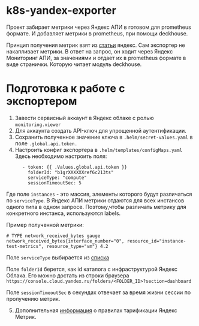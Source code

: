 # k8s-yandex-exporter

Проект забирает метрики через Яндекс АПИ в готовом для prometheus формате. 
И добавляет метрики в prometheus, при помощи deckhouse.

Принцип получения метрик взят из [статьи](https://cloud.yandex.ru/docs/monitoring/operations/metric/prometheusExport) яндекс.
Сам экспортер не накапливает метрики. В ответ на запрос, он ходит через Яндекс Мониторинг АПИ, за значениями и отдает их в prometheus формате в виде странички.
Которую читает модуль deckhouse.

# Подготовка к работе с экспортером
1. Завести сервисный аккаунт в Яндекс облаке c ролью `monitoring.viewer`
2. Для аккаунта создать API-ключ для упрощенной аутентификации.
3. Сохранить полученное значение ключа в `.helm/secret-values.yaml` в поле `.global.api.token.`
4. Настроить конфиг экспортера в `.helm/templates/configMaps.yaml`
Здесь необходимо настроить поля:
```    instances:
      - token: {{ .Values.global.api.token }}
        folderId: "b1grXXXXXXref6c213ts"
        serviceType: "compute"
        sessionTimeoutSec: 5
```
Где поле `instances` - это массив, элементы которого будут различаться по `serviceType`.
В Яндекс АПИ метрики отдаются для всех инстансов одного типа в одном запросе.
Поэтому,чтобы различать метрику для конкретного инстанса, используются labels.

Пример полученной метрики:
```
# TYPE network_received_bytes gauge
network_received_bytes{interface_number="0", resource_id="instance-test-metrics", resource_type="vm"} 4.2
```

Поле `serviceType` выбирается из [списка](https://cloud.yandex.ru/docs/monitoring/operations/metric/prometheusExport)

Поле `folderId` берется, как id каталога с инфраструктурой Яндекс Облака.
Его можно достать из строки браузера `https://console.cloud.yandex.ru/folders/<FOLDER_ID>?section=dashboard`

Поле `sessionTimeoutSec` в секундах отвечает за время жизни сессии по пролучению метрик.

5. Дополнительная [информация](https://cloud.yandex.ru/docs/monitoring/pricing) о правилах тарификации Яндекс Метрик.